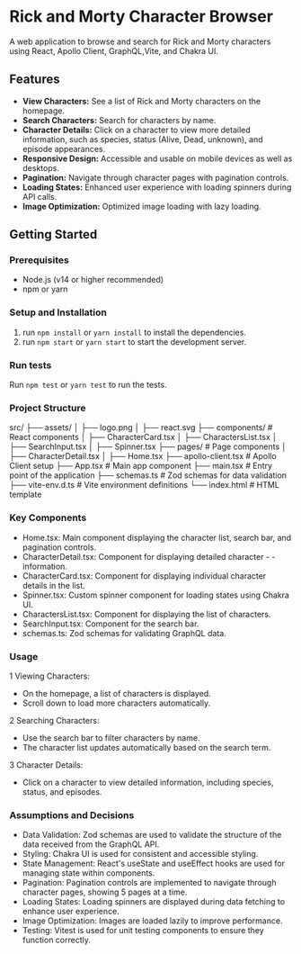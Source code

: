 # Rick and Morty Character Browser

A web application to browse and search for Rick and Morty characters using React, Apollo Client, GraphQL,Vite, and Chakra UI.

## Features

- **View Characters:** See a list of Rick and Morty characters on the homepage.
- **Search Characters:** Search for characters by name.
- **Character Details:** Click on a character to view more detailed information, such as species, status (Alive, Dead, unknown), and episode appearances.
- **Responsive Design:** Accessible and usable on mobile devices as well as desktops.
- **Pagination:** Navigate through character pages with pagination controls.
- **Loading States:** Enhanced user experience with loading spinners during API calls.
- **Image Optimization:** Optimized image loading with lazy loading.

## Getting Started

### Prerequisites

- Node.js (v14 or higher recommended)
- npm or yarn

### Setup and Installation

1. run `npm install` or `yarn install` to install the dependencies.
2. run `npm start` or `yarn start` to start the development server.
### Run tests

Run `npm test` or `yarn test` to run the tests.

### Project Structure

src/
├── assets/
│   ├── logo.png
│   ├── react.svg
├── components/         # React components
│   ├── CharacterCard.tsx
│   ├── CharactersList.tsx
│   ├── SearchInput.tsx
│   ├── Spinner.tsx
├── pages/              # Page components
│   ├── CharacterDetail.tsx
│   ├── Home.tsx
├── apollo-client.tsx   # Apollo Client setup
├── App.tsx             # Main app component
├── main.tsx            # Entry point of the application
├── schemas.ts          # Zod schemas for data validation
├── vite-env.d.ts       # Vite environment definitions
└── index.html          # HTML template

### Key Components
- Home.tsx: Main component displaying the character list, search bar, and pagination controls.
- CharacterDetail.tsx: Component for displaying detailed character - - information.
- CharacterCard.tsx: Component for displaying individual character details in the list.
- Spinner.tsx: Custom spinner component for loading states using Chakra UI.
- CharactersList.tsx: Component for displaying the list of characters.
- SearchInput.tsx: Component for the search bar.
- schemas.ts: Zod schemas for validating GraphQL data.

### Usage

1 Viewing Characters:

- On the homepage, a list of characters is displayed.
- Scroll down to load more characters automatically.

2 Searching Characters:

- Use the search bar to filter characters by name.
- The character list updates automatically based on the search term.

3 Character Details:

- Click on a character to view detailed information, including species, status, and episodes.

### Assumptions and Decisions
- Data Validation: Zod schemas are used to validate the structure of the data received from the GraphQL API.
- Styling: Chakra UI is used for consistent and accessible styling.
- State Management: React's useState and useEffect hooks are used for managing state within components.
- Pagination: Pagination controls are implemented to navigate through character pages, showing 5 pages at a time.
- Loading States: Loading spinners are displayed during data fetching to enhance user experience.
- Image Optimization: Images are loaded lazily to improve performance.
- Testing: Vitest is used for unit testing components to ensure they function correctly.
